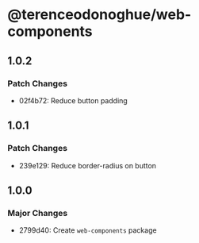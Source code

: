 # @terenceodonoghue/web-components

## 1.0.2

### Patch Changes

- 02f4b72: Reduce button padding

## 1.0.1

### Patch Changes

- 239e129: Reduce border-radius on button

## 1.0.0

### Major Changes

- 2799d40: Create `web-components` package
